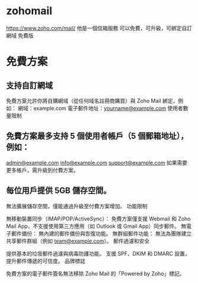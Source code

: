 # zohomail
https://www.zoho.com/mail/
他是一個信箱服務
可以免費，可升級，可綁定自訂網域
免費版

# 免費方案

## 支持自訂網域

免費方案允許你將自購網域（從任何域名註冊商購買）與 Zoho Mail 綁定，例如：
網域：example.com
電子郵件地址：yourname@example.com
使用者數量限制

## 免費方案最多支持 5 個使用者帳戶（5 個郵箱地址），例如：
admin@example.com
info@example.com
support@example.com
如果需要更多帳戶，需升級到付費方案。

## 每位用戶提供 5GB 儲存空間。
無法擴展儲存空間，僅能通過升級至付費方案增加。
功能限制

無移動裝置同步（IMAP/POP/ActiveSync）：
免費方案僅支援 Webmail 和 Zoho Mail App，不支援使用第三方應用（如 Outlook 或 Gmail App）同步郵件。
無電子郵件備份： 無內建的郵件備份與恢復功能。
無群組郵件功能： 無法為團隊建立共享郵件群組（例如 team@example.com）。
郵件過濾和安全

提供基本的垃圾郵件過濾與病毒防護功能。
支援 SPF、DKIM 和 DMARC 設置，提升郵件傳遞的可信度。
品牌標誌

免費方案的電子郵件簽名無法移除 Zoho Mail 的「Powered by Zoho」標記。
